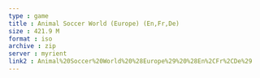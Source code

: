 ```yaml
---
type : game
title : Animal Soccer World (Europe) (En,Fr,De)
size : 421.9 M
format : iso
archive : zip
server : myrient
link2 : Animal%20Soccer%20World%20%28Europe%29%20%28En%2CFr%2CDe%29
---
```

